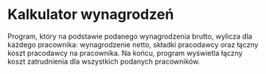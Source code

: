 # Kalkulator wynagrodzeń

Program, który na podstawie podanego wynagrodzenia brutto, wylicza dla każdego pracownika: wynagrodzenie netto, składki pracodawcy oraz łączny koszt pracodawcy na pracownika. Na końcu, program wyświetla łączny koszt zatrudnienia dla wszystkich podanych pracowników.
